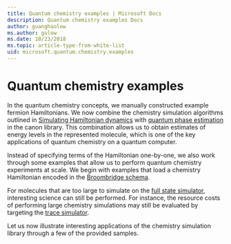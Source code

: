 ```yaml
---
title: Quantum chemistry examples | Microsoft Docs
description: Quantum chemistry examples Docs
author: guanghaolow
ms.author: gulow
ms.date: 10/23/2018
ms.topic: article-type-from-white-list
uid: microsoft.quantum.chemistry.examples
---
```


# Quantum chemistry examples

In the quantum chemistry concepts, we manually constructed example fermion Hamiltonians. 
We now combine the chemistry simulation algorithms outlined in [Simulating Hamiltonian dynamics](xref:microsoft.quantum.libraries.standard.algorithms) with [quantum phase estimation](xref:microsoft.quantum.libraries.characterization) in the canon library. 
This combination allows us to obtain  estimates of energy levels in the represented molecule, which is one of the key applications of quantum chemistry on a quantum computer. 

Instead of specifying terms of the Hamiltonian one-by-one, we also work through some examples that allow us to perform quantum chemistry experiments at scale. 
We begin with examples that load a chemistry Hamiltonian encoded in the [Broombridge schema](xref:microsoft.quantum.libraries.chemistry.schema.broombridge).

For molecules that are too large to simulate on the [full state simulator](xref:microsoft.quantum.machines.full-state-simulator), interesting science can still be performed. 
For instance, the resource costs of performing large chemistry simulations may still be evaluated by targeting the [trace simulator](xref:microsoft.quantum.machines.qc-trace-simulator.intro).

Let us now illustrate interesting applications of the chemistry simulation library through a few of the provided samples.